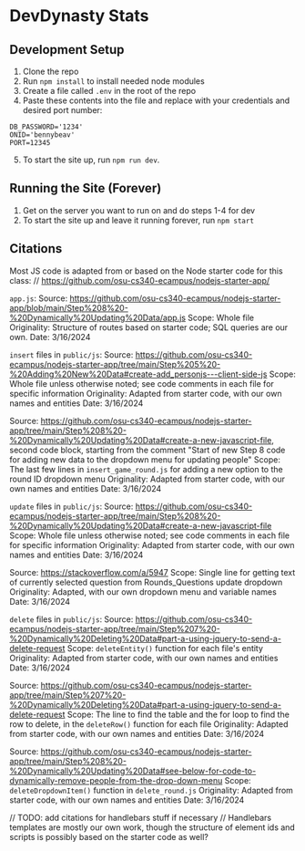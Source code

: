 # DevDynasty Stats

## Development Setup
1. Clone the repo
2. Run `npm install` to install needed node modules
3. Create a file called `.env` in the root of the repo
4. Paste these contents into the file and replace with your credentials and
   desired port number:
```
DB_PASSWORD='1234'
ONID='bennybeav'
PORT=12345
```
5. To start the site up, run `npm run dev`.

## Running the Site (Forever)
1. Get on the server you want to run on and do steps 1-4 for dev
2. To start the site up and leave it running forever, run `npm start`

## Citations
Most JS code is adapted from or based on the Node starter code for this class:
// https://github.com/osu-cs340-ecampus/nodejs-starter-app/


`app.js`:
Source: https://github.com/osu-cs340-ecampus/nodejs-starter-app/blob/main/Step%208%20-%20Dynamically%20Updating%20Data/app.js
Scope: Whole file
Originality: Structure of routes based on starter code; SQL queries are our own.
Date: 3/16/2024

`insert` files in `public/js`:
Source: https://github.com/osu-cs340-ecampus/nodejs-starter-app/tree/main/Step%205%20-%20Adding%20New%20Data#create-add_personjs---client-side-js
Scope: Whole file unless otherwise noted; see code comments in each file for specific information
Originality: Adapted from starter code, with our own names and entities
Date: 3/16/2024

Source: https://github.com/osu-cs340-ecampus/nodejs-starter-app/tree/main/Step%208%20-%20Dynamically%20Updating%20Data#create-a-new-javascript-file,
second code block, starting from the comment "Start of new Step 8 code for adding new data to the dropdown menu for updating people"
Scope: The last few lines in `insert_game_round.js` for adding a new option to the round ID dropdown menu
Originality: Adapted from starter code, with our own names and entities
Date: 3/16/2024

`update` files in `public/js`:
Source: https://github.com/osu-cs340-ecampus/nodejs-starter-app/tree/main/Step%208%20-%20Dynamically%20Updating%20Data#create-a-new-javascript-file
Scope: Whole file unless otherwise noted; see code comments in each file for specific information
Originality: Adapted from starter code, with our own names and entities
Date: 3/16/2024

Source: https://stackoverflow.com/a/5947
Scope: Single line for getting text of currently selected question from Rounds_Questions update dropdown
Originality: Adapted, with our own dropdown menu and variable names
Date: 3/16/2024

`delete` files in `public/js`:
Source: https://github.com/osu-cs340-ecampus/nodejs-starter-app/tree/main/Step%207%20-%20Dynamically%20Deleting%20Data#part-a-using-jquery-to-send-a-delete-request
Scope: `deleteEntity()` function for each file's entity
Originality: Adapted from starter code, with our own names and entities
Date: 3/16/2024

Source: https://github.com/osu-cs340-ecampus/nodejs-starter-app/tree/main/Step%207%20-%20Dynamically%20Deleting%20Data#part-a-using-jquery-to-send-a-delete-request
Scope: The line to find the table and the for loop to find the row to delete, in the `deleteRow()` function for each file
Originality: Adapted from starter code, with our own names and entities
Date: 3/16/2024

Source: https://github.com/osu-cs340-ecampus/nodejs-starter-app/tree/main/Step%208%20-%20Dynamically%20Updating%20Data#see-below-for-code-to-dynamically-remove-people-from-the-drop-down-menu
Scope: `deleteDropdownItem()` function in `delete_round.js`
Originality: Adapted from starter code, with our own names and entities
Date: 3/16/2024


// TODO: add citations for handlebars stuff if necessary
// Handlebars templates are mostly our own work, though the structure of element ids and scripts is possibly based on the starter code as well?
